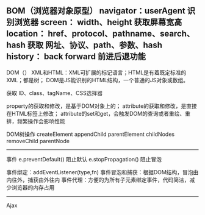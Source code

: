 BOM（浏览器对象原型）
    navigator：userAgent 识别浏览器
    screen： width、height 获取屏幕宽高
    location： href、protocol、pathname、search、hash 
    获取        网址、协议、path、参数、hash
    history： back forward 前进后退功能
-----------------------------------------------------------------
DOM（）
    XML和HTML：XML可扩展的标记语言；HTML是有着既定标准的XML；都是树；
    DOM是JS能识别的HTML结构，一个普通的JS对象或数组。

获取
    ID、class、tagName、CSS选择器

property的获取和修改，是基于DOM对象上的；
attribute的获取和修改，是直接在HTML标签上修改；
attribute的set和get，会触发DOM的查询或者重绘、重排，频繁操作会影响性能

DOM树操作
createElement
appendChild
parentElement
childNodes
removeChild
parentNode

-----------------------------------------------------------------
事件
e.preventDefault()  阻止默认
e.stopPropagation() 阻止冒泡

事件绑定：addEventListener(type,fn)
事件冒泡和捕获：根据DOM结构，冒泡由内往外，捕获由外往内
事件代理：方便的为所有子元素绑定事件，代码简洁，减少浏览器的内存占用

-----------------------------------------------------------------
Ajax
